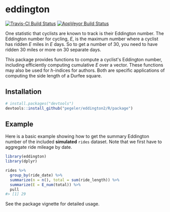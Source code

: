 
<!-- README.md is generated from README.Rmd. Please edit that file -->
eddington
=========

<!-- badges: start -->
[![Travis-CI Build Status](https://travis-ci.org/pegeler/eddington2.svg?branch=master)](https://travis-ci.org/pegeler/eddington2) [![AppVeyor Build Status](https://ci.appveyor.com/api/projects/status/github/pegeler/eddington2?branch=master&svg=true)](https://ci.appveyor.com/project/pegeler/eddington2) <!-- badges: end -->

One statistic that cyclists are known to track is their Eddington number. The Eddington number for cycling, *E*, is the maximum number where a cyclist has ridden *E* miles in *E* days. So to get a number of 30, you need to have ridden 30 miles or more on 30 separate days.

This package provides functions to compute a cyclist's Eddington number, including efficiently computing cumulative *E* over a vector. These functions may also be used for *h*-indices for authors. Both are specific applications of computing the side length of a Durfee square.

Installation
------------

<!--
You can install the released version of eddington from [CRAN](https://CRAN.R-project.org) with:

``` r
install.packages("eddington")
```

And the development version from [GitHub](https://github.com/) with:

``` r
# install.packages("devtools")
devtools::install_github("pegeler/eddington2")
```
-->
``` r
# install.packages("devtools")
devtools::install_github("pegeler/eddington2/R/package")
```

Example
-------

Here is a basic example showing how to get the summary Eddington number of the included **simulated** `rides` dataset. Note that we first have to aggregate ride mileage by date.

``` r
library(eddington)
library(dplyr)

rides %>%
  group_by(ride_date) %>%
  summarize(n = n(), total = sum(ride_length)) %>% 
  summarize(E = E_num(total)) %>% 
  pull
#> [1] 29
```

See the package vignette for detailed usage.
